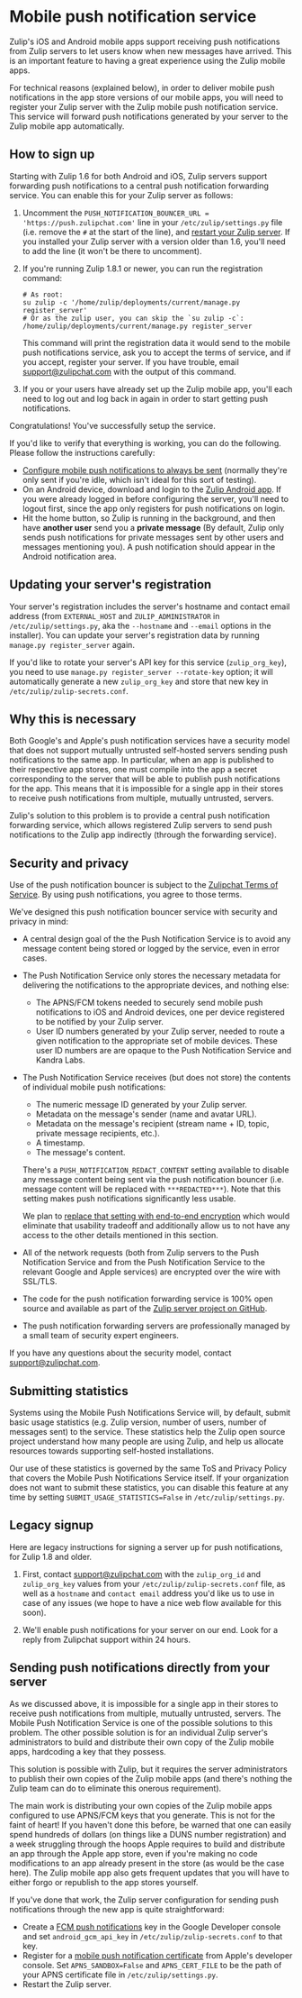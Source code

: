 # Mobile push notification service

Zulip's iOS and Android mobile apps support receiving push
notifications from Zulip servers to let users know when new messages
have arrived.  This is an important feature to having a great
experience using the Zulip mobile apps.

For technical reasons (explained below), in order to deliver mobile
push notifications in the app store versions of our mobile apps, you
will need to register your Zulip server with the Zulip mobile push
notification service.  This service will forward push notifications
generated by your server to the Zulip mobile app automatically.

## How to sign up

Starting with Zulip 1.6 for both Android and iOS, Zulip servers
support forwarding push notifications to a central push notification
forwarding service.  You can enable this for your Zulip server as
follows:

1. Uncomment the `PUSH_NOTIFICATION_BOUNCER_URL =
   'https://push.zulipchat.com'` line in your `/etc/zulip/settings.py`
   file (i.e. remove the `#` at the start of the line), and
   [restart your Zulip server](../production/maintain-secure-upgrade.html#updating-settings).
   If you installed your Zulip server with a version older than 1.6,
   you'll need to add the line (it won't be there to uncomment).

1. If you're running Zulip 1.8.1 or newer, you can run the
    registration command:
    ```
    # As root:
    su zulip -c '/home/zulip/deployments/current/manage.py register_server'
    # Or as the zulip user, you can skip the `su zulip -c`:
    /home/zulip/deployments/current/manage.py register_server
    ```
   This command will print the registration data it would send to the
   mobile push notifications service, ask you to accept the terms of
   service, and if you accept, register your server. If you have trouble,
   email support@zulipchat.com with the output of this command.

1. If you or your users have already set up the Zulip mobile app,
   you'll each need to log out and log back in again in order to start
   getting push notifications.

Congratulations!  You've successfully setup the service.

If you'd like to verify that everything is working, you can do the
following.  Please follow the instructions carefully:

* [Configure mobile push notifications to always be sent][mobile-notifications-always]
  (normally they're only sent if you're idle, which isn't ideal for
  this sort of testing).
* On an Android device, download and login to the
[Zulip Android app](https://play.google.com/store/apps/details?id=com.zulipmobile).
If you were already logged in before configuring the server, you'll
need to logout first, since the app only registers for push
notifications on login.
* Hit the home button, so Zulip is running in the background, and then
have **another user** send you a **private message** (By default,
Zulip only sends push notifications for private messages sent by other
users and messages mentioning you).  A push notification should appear
in the Android notification area.

[mobile-notifications-always]: https://zulipchat.com/help/test-mobile-notifications

## Updating your server's registration

Your server's registration includes the server's hostname and contact
email address (from `EXTERNAL_HOST` and `ZULIP_ADMINISTRATOR` in
`/etc/zulip/settings.py`, aka the `--hostname` and `--email` options
in the installer).  You can update your server's registration data by
running `manage.py register_server` again.

If you'd like to rotate your server's API key for this service
(`zulip_org_key`), you need to use `manage.py register_server
--rotate-key` option; it will automatically generate a new
`zulip_org_key` and store that new key in
`/etc/zulip/zulip-secrets.conf`.

## Why this is necessary

Both Google's and Apple's push notification services have a security
model that does not support mutually untrusted self-hosted servers
sending push notifications to the same app.  In particular, when an
app is published to their respective app stores, one must compile into
the app a secret corresponding to the server that will be able to
publish push notifications for the app.  This means that it is
impossible for a single app in their stores to receive push
notifications from multiple, mutually untrusted, servers.

Zulip's solution to this problem is to provide a central push
notification forwarding service, which allows registered Zulip servers
to send push notifications to the Zulip app indirectly (through the
forwarding service).

## Security and privacy

Use of the push notification bouncer is subject to the
[Zulipchat Terms of Service](https://zulipchat.com/terms/). By using
push notifications, you agree to those terms.

We've designed this push notification bouncer service with security
and privacy in mind:

* A central design goal of the the Push Notification Service is to
  avoid any message content being stored or logged by the service,
  even in error cases.
* The Push Notification Service only stores the necessary metadata for
  delivering the notifications to the appropriate devices, and nothing
  else:
    * The APNS/FCM tokens needed to securely send mobile push
      notifications to iOS and Android devices, one per device
      registered to be notified by your Zulip server.
    * User ID numbers generated by your Zulip server, needed to route
      a given notification to the appropriate set of mobile devices.
      These user ID numbers are are opaque to the Push Notification
      Service and Kandra Labs.
* The Push Notification Service receives (but does not store) the
  contents of individual mobile push notifications:
    * The numeric message ID generated by your Zulip server.
    * Metadata on the message's sender (name and avatar URL).
    * Metadata on the message's recipient (stream name + ID, topic,
      private message recipients, etc.).
    * A timestamp.
    * The message's content.

  There's a `PUSH_NOTIFICATION_REDACT_CONTENT` setting available to
  disable any message content being sent via the push notification
  bouncer (i.e. message content will be replaced with
  `***REDACTED***`).  Note that this setting makes push notifications
  significantly less usable.

  We plan to
  [replace that setting with end-to-end encryption](https://github.com/zulip/zulip/issues/6954)
  which would eliminate that usability tradeoff and additionally allow
  us to not have any access to the other details mentioned in this
  section.
* All of the network requests (both from Zulip servers to the Push
  Notification Service and from the Push Notification Service to the
  relevant Google and Apple services) are encrypted over the wire with
  SSL/TLS.
* The code for the push notification forwarding service is 100% open
  source and available as part of the
  [Zulip server project on GitHub](https://github.com/zulip/zulip).
* The push notification forwarding servers are professionally managed
  by a small team of security expert engineers.

If you have any questions about the security model, contact
support@zulipchat.com.

## Submitting statistics

Systems using the Mobile Push Notifications Service will, by default,
submit basic usage statistics (e.g. Zulip version, number of users,
number of messages sent) to the service. These statistics help the
Zulip open source project understand how many people are using Zulip,
and help us allocate resources towards supporting self-hosted
installations.

Our use of these statistics is governed by the same ToS and
Privacy Policy that covers the Mobile Push Notifications Service
itself. If your organization does not want to submit these
statistics, you can disable this feature at any time by setting
`SUBMIT_USAGE_STATISTICS=False` in `/etc/zulip/settings.py`.

## Legacy signup

Here are legacy instructions for signing a server up for push
notifications, for Zulip 1.8 and older.

1. First, contact support@zulipchat.com with the `zulip_org_id` and
   `zulip_org_key` values from your `/etc/zulip/zulip-secrets.conf` file, as
   well as a `hostname` and `contact email` address you'd like us to use in case
   of any issues (we hope to have a nice web flow available for this soon).

2. We'll enable push notifications for your server on our end. Look for a
   reply from Zulipchat support within 24 hours.

## Sending push notifications directly from your server

As we discussed above, it is impossible for a single app in their
stores to receive push notifications from multiple, mutually
untrusted, servers.  The Mobile Push Notification Service is one of
the possible solutions to this problem.  The other possible solution
is for an individual Zulip server's administrators to build and
distribute their own copy of the Zulip mobile apps, hardcoding a key
that they possess.

This solution is possible with Zulip, but it requires the server
administrators to publish their own copies of
the Zulip mobile apps (and there's nothing the Zulip team can do to
eliminate this onerous requirement).

The main work is distributing your own copies of the Zulip mobile apps
configured to use APNS/FCM keys that you generate.  This is not for
the faint of heart!  If you haven't done this before, be warned that
one can easily spend hundreds of dollars (on things like a DUNS number
registration) and a week struggling through the hoops Apple requires
to build and distribute an app through the Apple app store, even if
you're making no code modifications to an app already present in the
store (as would be the case here). The Zulip mobile app also gets
frequent updates that you will have to either forgo or republish to
the app stores yourself.

If you've done that work, the Zulip server configuration for sending
push notifications through the new app is quite straightforward:
* Create a
  [FCM push notifications](https://developers.google.com/cloud-messaging/android/client)
  key in the Google Developer console and set `android_gcm_api_key` in
  `/etc/zulip/zulip-secrets.conf` to that key.
* Register for a
  [mobile push notification certificate][apple-docs]
  from Apple's developer console.  Set `APNS_SANDBOX=False` and
  `APNS_CERT_FILE` to be the path of your APNS certificate file in
  `/etc/zulip/settings.py`.
* Restart the Zulip server.

[apple-docs]: https://developer.apple.com/library/content/documentation/NetworkingInternet/Conceptual/RemoteNotificationsPG/APNSOverview.html
